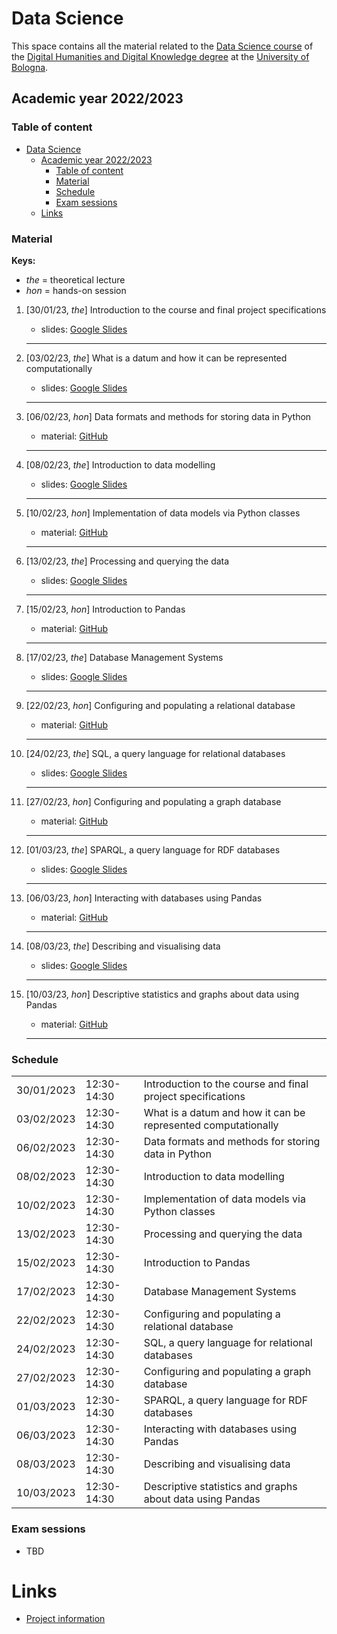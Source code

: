 # Data Science

This space contains all the material related to the [Data Science course](https://www.unibo.it/en/teaching/course-unit-catalogue/course-unit/2022/467046) of the [Digital Humanities and Digital Knowledge degree](https://corsi.unibo.it/2cycle/DigitalHumanitiesKnowledge) at the [University of Bologna](http://www.unibo.it/en).

## Academic year 2022/2023

### Table of content

- [Data Science](#data-science)
  - [Academic year 2022/2023](#academic-year-20222023)
    - [Table of content](#table-of-content)
    - [Material](#material)
    - [Schedule](#schedule)
    - [Exam sessions](#exam-sessions)
  - [Links](#links)


### Material

**Keys:**

- _the_ = theoretical lecture
- _hon_ = hands-on session

1. [30/01/23, *the*] Introduction to the course and final project specifications
   - slides: [Google Slides](https://docs.google.com/presentation/d/1BxXC3jrVAPsZs8IRdh33ljbMMkfFvvVD8DzHlvJp-yw/edit?usp=sharing)
   <hr />

2. [03/02/23, *the*] What is a datum and how it can be represented computationally
   - slides: [Google Slides](https://docs.google.com/presentation/d/174Mcbd9hHrWboYr3PaIUzn4qxWbB70HoVCwwZ7BMAZk/edit?usp=sharing)
   <hr />

3. [06/02/23, *hon*] Data formats and methods for storing data in Python
   - material: [GitHub](https://github.com/comp-data/2022-2023/tree/main/docs/handson/01)
   <hr />

4. [08/02/23, *the*] Introduction to data modelling
   - slides: [Google Slides](https://docs.google.com/presentation/d/1HQ70N95O-5kj1QfMCmdpicwpEH0KUWir8awmw0W2s1g/edit?usp=sharing)
   <hr />

5. [10/02/23, *hon*] Implementation of data models via Python classes
   - material: [GitHub](https://github.com/comp-data/2022-2023/tree/main/docs/handson/02)
   <hr />

6. [13/02/23, *the*] Processing and querying the data
   - slides: [Google Slides](https://docs.google.com/presentation/d/1Ykft-hlD2HbREdumEYVcqrX7m2wHQHTng64yQkgCyDo/edit?usp=sharing)
   <hr />

7. [15/02/23, *hon*] Introduction to Pandas
   - material: [GitHub](https://github.com/comp-data/2022-2023/tree/main/docs/handson/03)
   <hr />

8. [17/02/23, *the*] Database Management Systems
   - slides: [Google Slides](https://docs.google.com/presentation/d/1am-9--0m2NJCs7VjtOxRnCL-H3CnFDzJ-ECXb6mRy3k/edit?usp=sharing)
   <hr />

9. [22/02/23, *hon*] Configuring and populating a relational database
   - material: [GitHub](https://github.com/comp-data/2022-2023/tree/main/docs/handson/04)
   <hr />

10. [24/02/23, *the*] SQL, a query language for relational databases
    - slides: [Google Slides](https://docs.google.com/presentation/d/1uRS3fyLymSaOp0GI5juueFbXebFsLkISpUeVt9Gsh-E/edit?usp=sharing)
    <hr />

11. [27/02/23, *hon*] Configuring and populating a graph database
    - material: [GitHub](https://github.com/comp-data/2022-2023/tree/main/docs/handson/05)
    <hr />

12. [01/03/23, *the*] SPARQL, a query language for RDF databases
    - slides: [Google Slides](https://docs.google.com/presentation/d/1ZbFRFF-y0Vr1byG9QMl88mVIdd2BurLjg0BMiNs8h5g/edit?usp=sharing)
    <hr />

13. [06/03/23, *hon*] Interacting with databases using Pandas
    - material: [GitHub](https://github.com/comp-data/2022-2023/tree/main/docs/handson/06)
    <hr />

14. [08/03/23, *the*] Describing and visualising data
    - slides: [Google Slides](https://docs.google.com/presentation/d/11Vp1ZC15XPdyObt7REg_bUOUyLKIqSIymHvM-KrPINI/edit?usp=sharing)
    <hr />

15. [10/03/23, *hon*] Descriptive statistics and graphs about data using Pandas
    - material: [GitHub](https://github.com/comp-data/2022-2023/tree/main/docs/handson/07)
    <hr />

### Schedule

<table>
  <tr><td>30/01/2023</td><td>12:30-14:30</td><td>Introduction to the course and final project specifications</td></tr>
	<tr><td>03/02/2023</td><td>12:30-14:30</td><td>What is a datum and how it can be represented computationally</td></tr>
	<tr><td>06/02/2023</td><td>12:30-14:30</td><td>Data formats and methods for storing data in Python</td></tr>
	<tr><td>08/02/2023</td><td>12:30-14:30</td><td>Introduction to data modelling</td></tr>
	<tr><td>10/02/2023</td><td>12:30-14:30</td><td>Implementation of data models via Python classes</td></tr>
	<tr><td>13/02/2023</td><td>12:30-14:30</td><td>Processing and querying the data</td></tr>
	<tr><td>15/02/2023</td><td>12:30-14:30</td><td>Introduction to Pandas</td></tr>
	<tr><td>17/02/2023</td><td>12:30-14:30</td><td>Database Management Systems</td></tr>
	<tr><td>22/02/2023</td><td>12:30-14:30</td><td>Configuring and populating a relational database</td></tr>
	<tr><td>24/02/2023</td><td>12:30-14:30</td><td>SQL, a query language for relational databases</td></tr>
	<tr><td>27/02/2023</td><td>12:30-14:30</td><td>Configuring and populating a graph database</td></tr>
	<tr><td>01/03/2023</td><td>12:30-14:30</td><td>SPARQL, a query language for RDF databases</td></tr>
	<tr><td>06/03/2023</td><td>12:30-14:30</td><td>Interacting with databases using Pandas</td></tr>
	<tr><td>08/03/2023</td><td>12:30-14:30</td><td>Describing and visualising data</td></tr>
	<tr><td>10/03/2023</td><td>12:30-14:30</td><td>Descriptive statistics and graphs about data using Pandas</td></tr>
</table>

### Exam sessions

- TBD

# Links

- [Project information](https://github.com/comp-data/2022-2023/tree/main/docs/project)